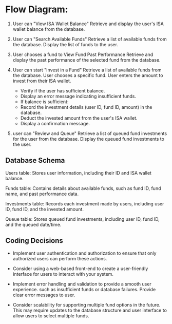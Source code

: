 # Flow Diagram:

1. User can "View ISA Wallet Balance"
   Retrieve and display the user's ISA wallet balance from the database.

2. User can "Search Available Funds"
   Retrieve a list of available funds from the database.
   Display the list of funds to the user.

3. User chooses a fund to View Fund Past Performance
   Retrieve and display the past performance of the selected fund from the database.

4. User can start "Invest in a Fund"
   Retrieve a list of available funds from the database.
   User chooses a specific fund.
   User enters the amount to invest from their ISA wallet.

   - Verify if the user has sufficient balance.

   * Display an error message indicating insufficient funds.

   - If balance is sufficient:

   * Record the investment details (user ID, fund ID, amount) in the database.
   * Deduct the invested amount from the user's ISA wallet.
   * Display a confirmation message.

5. user can "Review and Queue"
   Retrieve a list of queued fund investments for the user from the database.
   Display the queued fund investments to the user.

## Database Schema

Users table: Stores user information, including their ID and ISA wallet balance.

Funds table: Contains details about available funds, such as fund ID, fund name, and past performance data.

Investments table: Records each investment made by users, including user ID, fund ID, and the invested amount.

Queue table: Stores queued fund investments, including user ID, fund ID, and the queued date/time.

## Coding Decisions

- Implement user authentication and authorization to ensure that only authorized users can perform these actions.

- Consider using a web-based front-end to create a user-friendly interface for users to interact with your system.

- Implement error handling and validation to provide a smooth user experience. such as insufficient funds or database failures. Provide clear error messages to user.

- Consider scalability for supporting multiple fund options in the future. This may require updates to the database structure and user interface to allow users to select multiple funds.
